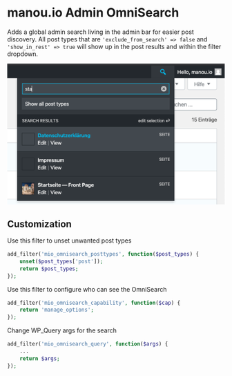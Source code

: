 # manou.io Admin OmniSearch

Adds a global admin search living in the admin bar for easier post discovery.
All post types that are `'exclude_from_search' => false` and `'show_in_rest' => true` will show up in the post results and within the filter dropdown.

![Searching for 'sta'](screenshot.png "Admin OmniSearch")

## Customization

Use this filter to unset unwanted post types

```php
add_filter('mio_omnisearch_posttypes', function($post_types) {
    unset($post_types['post']);
    return $post_types;
});
```

Use this filter to configure who can see the OmniSearch

```php
add_filter('mio_omnisearch_capability', function($cap) {
    return 'manage_options';
});
```

Change WP_Query args for the search

```php
add_filter('mio_omnisearch_query', function($args) {
    ...
    return $args;
});
```
